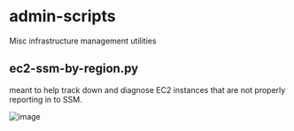 # admin-scripts

Misc infrastructure management utilities

ec2-ssm-by-region.py
--------------------
meant to help track down and diagnose EC2 instances that are not properly reporting in to SSM.
		
![image](https://user-images.githubusercontent.com/112027478/186730232-7a337b49-529c-4d80-af6e-1cdc6463babd.png)

